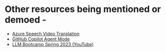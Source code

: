 
# Other resources being mentioned or demoed -

* [Azure Speech Video Translation](https://learn.microsoft.com/en-us/azure/ai-services/speech-service/video-translation-overview)
* [GitHub Copilot Agent Mode](https://code.visualstudio.com/blogs/2025/02/24/introducing-copilot-agent-mode)
* [LLM Bootcamp Spring 2023 (YouTube)](https://www.youtube.com/playlist?list=PL1T8fO7ArWleyIqOy37OVXsP4hFXymdOZ)